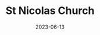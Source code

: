 ---
title: "St Nicolas Church"
excerpt: "A symphony of art unfolds."
description: "A symphony of art unfolds."

gallery_name: "prague/st-nicolas"
date: 2023-06-13
tags:
  - 🏰Baroque
  - 🏞️QSD's Favourite
header:
  overlay_image: cover/prague/st-nicholas-street-view-3v1.jpg
---